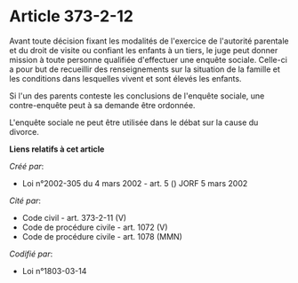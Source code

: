 # Article 373-2-12

Avant toute décision fixant les modalités de l'exercice de l'autorité parentale et du droit de visite ou confiant les enfants
à un tiers, le juge peut donner mission à toute personne qualifiée d'effectuer une enquête sociale. Celle-ci a pour but de
recueillir des renseignements sur la situation de la famille et les conditions dans lesquelles vivent et sont élevés les
enfants.

Si l'un des parents conteste les conclusions de l'enquête sociale, une contre-enquête peut à sa demande être ordonnée.

L'enquête sociale ne peut être utilisée dans le débat sur la cause du divorce.

**Liens relatifs à cet article**

_Créé par_:

  - Loi n°2002-305 du 4 mars 2002 - art. 5 () JORF 5 mars 2002

_Cité par_:

  - Code civil - art. 373-2-11 (V)
  - Code de procédure civile - art. 1072 (V)
  - Code de procédure civile - art. 1078 (MMN)

_Codifié par_:

  - Loi n°1803-03-14
